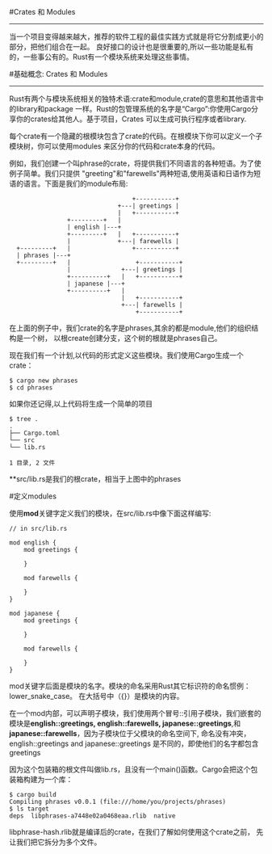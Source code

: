 #Crates 和 Modules
- - -
当一个项目变得越来越大，推荐的软件工程的最佳实践方式就是将它分割成更小的部分，把他们组合在一起。
良好接口的设计也是很重要的,所以一些功能是私有的，一些事公有的。Rust有一个模块系统来处理这些事情。


#基础概念: Crates 和 Modules

- - -

Rust有两个与模块系统相关的独特术语:crate和module,crate的意思和其他语言中的library和package
一样。Rust的包管理系统的名字是“Cargo”:你使用Cargo分享你的crates给其他人。基于项目，Crates
可以生成可执行程序或者library.

每个crate有一个隐藏的根模块包含了crate的代码。在根模块下你可以定义一个子模块树，你可以使用modules
来区分你的代码和crate本身的代码。

例如，我们创建一个叫phrase的crate，将提供我们不同语言的各种短语。为了使例子简单。我们只提供
"greeting"和"farewells"两种短语,使用英语和日语作为短语的语言。下面是我们的module布局:


                                      +-----------+
                                  +---| greetings |
                                  |   +-----------+
                    +---------+   |
                    | english |---+
                    +---------+   |   +-----------+
                    |             +---| farewells |
      +---------+   |                 +-----------+
      | phrases |---+
      +---------+   |                  +-----------+
                    |              +---| greetings |
                    +----------+   |   +-----------+
                    | japanese |---+
                    +----------+   |
                                   |   +-----------+
                                   +---| farewells |
                                       +-----------+

在上面的例子中，我们crate的名字是phrases,其余的都是module,他们的组织结构是一个树，
以根create创建分支，这个树的根就是phrases自己。

现在我们有一个计划,以代码的形式定义这些模块。我们使用Cargo生成一个crate：

    $ cargo new phrases
    $ cd phrases


如果你还记得,以上代码将生成一个简单的项目

    $ tree .
    .
    ├── Cargo.toml
    └── src
    └── lib.rs

    1 目录, 2 文件



**src/lib.rs是我们的根crate，相当于上图中的phrases



#定义modules

使用**mod**关键字定义我们的模块，在src/lib.rs中像下面这样编写:

    // in src/lib.rs

    mod english {
        mod greetings {

        }

        mod farewells {

        }
    }

    mod japanese {
        mod greetings {

        }

        mod farewells {

        }
    }

mod关键字后面是模块的名字。模块的命名采用Rust其它标识符的命名惯例：lower_snake_case。
在大括号中（{}）是模块的内容。

在一个mod内部，可以声明子模块，我们使用两个冒号::引用子模块，我们嵌套的模块是**english::greetings, english::farewells, japanese::greetings**,和**japanese::farewells**，因为子模块位于父模块的命名空间下,
命名没有冲突，english::greetings and japanese::greetings 是不同的，即使他们的名字都包含
greetings

因为这个包装箱的根文件叫做lib.rs，且没有一个main()函数。Cargo会把这个包装箱构建为一个库：

    $ cargo build
    Compiling phrases v0.0.1 (file:///home/you/projects/phrases)
    $ ls target
    deps  libphrases-a7448e02a0468eaa.rlib  native

libphrase-hash.rlib就是编译后的crate，在我们了解如何使用这个crate之前，
先让我们把它拆分为多个文件。
